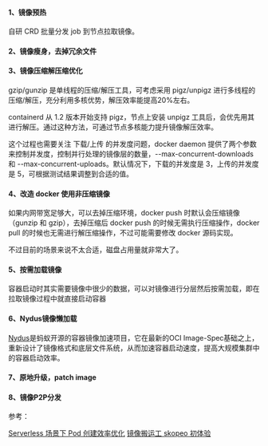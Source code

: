 #### 1、镜像预热

自研 CRD 批量分发 job 到节点拉取镜像。

#### 2、镜像瘦身，去掉冗余文件

#### 3、镜像压缩解压缩优化

gzip/gunzip 是单线程的压缩/解压工具，可考虑采用 pigz/unpigz 进行多线程的压缩/解压，充分利用多核优势，解压效率能提高20%左右。

containerd 从 1.2 版本开始支持 pigz，节点上安装 unpigz 工具后，会优先用其进行解压。通过这种方法，可通过节点多核能力提升镜像解压效率。

这个过程也需要关注 下载/上传 的并发度问题，docker daemon 提供了两个参数来控制并发度，控制并行处理的镜像层的数量，--max-concurrent-downloads 和 --max-concurrent-uploads。默认情况下，下载的并发度是 3，上传的并发度是 5，可根据测试结果调整到合适的值。

#### 4、改造 docker 使用非压缩镜像

如果内网带宽足够大，可以去掉压缩环境，docker push 时默认会压缩镜像（gunzip 和 gzip），去掉压缩后 docker push 的时候无需执行压缩操作，docker pull 的时候也无需进行解压缩操作，不过可能需要修改 docker 源码实现。

不过目前的场景来说不太合适，磁盘占用量就非常大了。

#### 5、按需加载镜像

容器启动时其实需要镜像中很少的数据，可以对镜像进行分层然后按需加载，即在拉取镜像过程中就直接启动容器

#### 6、Nydus镜像懒加载

[Nydus](https://github.com/dragonflyoss/image-service)是蚂蚁开源的容器镜像加速项目，它在最新的OCI Image-Spec基础之上，重新设计了镜像格式和底层文件系统，从而加速容器启动速度，提高大规模集群中的容器启动效率。

#### 7、原地升级，patch image

#### 8、镜像P2P分发



参考：

[Serverless 场景下 Pod 创建效率优化](https://mp.weixin.qq.com/s/0OLdyVwg4Nsw0Xvvg8if5w)
[镜像搬运工 skopeo 初体验](https://blog.k8s.li/skopeo.html)
